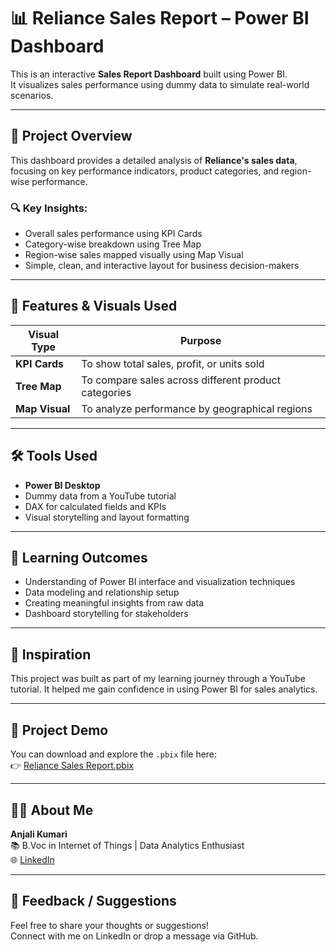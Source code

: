 # 📊 Reliance Sales Report – Power BI Dashboard

This is an interactive **Sales Report Dashboard** built using Power BI.  
It visualizes sales performance using dummy data to simulate real-world scenarios.

---

## 📌 Project Overview

This dashboard provides a detailed analysis of **Reliance's sales data**, focusing on key performance indicators, product categories, and region-wise performance.

### 🔍 Key Insights:
- Overall sales performance using KPI Cards
- Category-wise breakdown using Tree Map
- Region-wise sales mapped visually using Map Visual
- Simple, clean, and interactive layout for business decision-makers

---

## 📁 Features & Visuals Used

| Visual Type  | Purpose |
|--------------|---------|
| **KPI Cards** | To show total sales, profit, or units sold |
| **Tree Map** | To compare sales across different product categories |
| **Map Visual** | To analyze performance by geographical regions |

---

## 🛠️ Tools Used

- **Power BI Desktop**
- Dummy data from a YouTube tutorial
- DAX for calculated fields and KPIs
- Visual storytelling and layout formatting

---

## 🎯 Learning Outcomes

- Understanding of Power BI interface and visualization techniques  
- Data modeling and relationship setup  
- Creating meaningful insights from raw data  
- Dashboard storytelling for stakeholders  

---

## 🧠 Inspiration

This project was built as part of my learning journey through a YouTube tutorial. It helped me gain confidence in using Power BI for sales analytics.

---

## 📎 Project Demo

You can download and explore the `.pbix` file here:  
👉 [Reliance Sales Report.pbix](https://drive.google.com/file/d/1lNRiVBqDL2E8w9U3FsI9JzQ1pZc1VInv/view?usp=sharing)

---

## 🙋‍♀️ About Me

**Anjali Kumari**  
📚 B.Voc in Internet of Things | Data Analytics Enthusiast  
🌐 [LinkedIn](https://www.linkedin.com/in/anjali-kumari-empower/) 

---

## 📩 Feedback / Suggestions

Feel free to share your thoughts or suggestions!  
Connect with me on LinkedIn or drop a message via GitHub.
